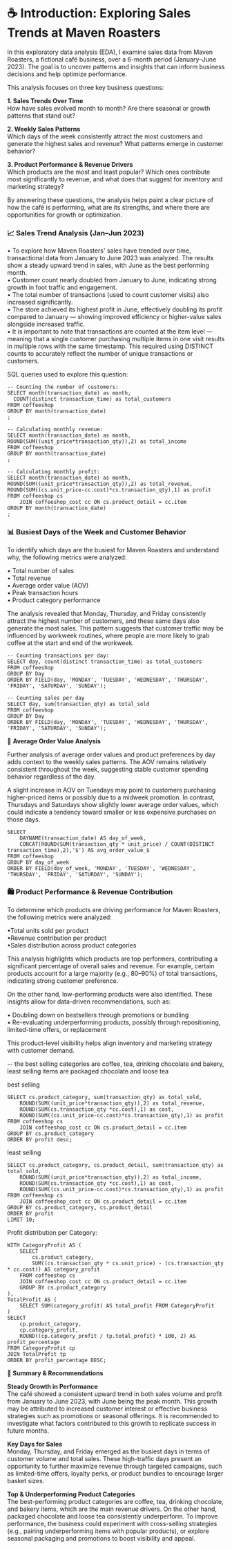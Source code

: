 # **☕ Introduction: Exploring Sales Trends at Maven Roasters**

In this exploratory data analysis (EDA), I examine sales data from Maven Roasters, a fictional café business, over a 6-month period (January–June 2023). The goal is to uncover patterns and insights that can inform business decisions and help optimize performance.

This analysis focuses on three key business questions:

**1. Sales Trends Over Time**<br/>
How have sales evolved month to month? Are there seasonal or growth patterns that stand out?

**2. Weekly Sales Patterns**<br/>
Which days of the week consistently attract the most customers and generate the highest sales and revenue? What patterns emerge in customer behavior?

**3. Product Performance & Revenue Drivers**<br/>
Which products are the most and least popular? Which ones contribute most significantly to revenue, and what does that suggest for inventory and marketing strategy?

By answering these questions, the analysis helps paint a clear picture of how the café is performing, what are its strengths, and where there are opportunities for growth or optimization.


### 📈 **Sales Trend Analysis (Jan–Jun 2023)**

• To explore how Maven Roasters' sales have trended over time, transactional data from January to June 2023 was analyzed. The results show a steady upward trend in sales, with June as the best performing month.<br/>
• Customer count nearly doubled from January to June, indicating strong growth in foot traffic and engagement.<br/>
• The total number of transactions (used to count customer visits) also increased significantly.<br/>
• The store achieved its highest profit in June, effectively doubling its profit compared to January — showing improved efficiency or higher-value sales alongside increased traffic.<br/>
• It is important to note that transactions are counted at the item level — meaning that a single customer purchasing multiple items in one visit results in multiple rows with the same timestamp. This required using DISTINCT counts to accurately reflect the number of unique transactions or customers.


SQL queries used to explore this question:<br/>
```
-- Counting the number of customers:
SELECT month(transaction_date) as month,
  COUNT(distinct transaction_time) as total_customers
FROM coffeeshop
GROUP BY month(transaction_date)
;
```

```
-- Calculating monthly revenue:
SELECT month(transaction_date) as month, ROUND(SUM((unit_price*transaction_qty)),2) as total_income
FROM coffeeshop
GROUP BY month(transaction_date)
;
```

```
-- Calculating monthly profit:
SELECT month(transaction_date) as month, ROUND(SUM((unit_price*transaction_qty)),2) as total_revenue, ROUND(SUM((cs.unit_price-cc.cost)*cs.transaction_qty),1) as profit
FROM coffeeshop cs
	JOIN coffeeshop_cost cc ON cs.product_detail = cc.item
GROUP BY month(transaction_date)
;
```



### 📊 **Busiest Days of the Week and Customer Behavior**

To identify which days are the busiest for Maven Roasters and understand why, the following metrics were analyzed:<br/>

• Total number of sales<br/>
• Total revenue<br/>
• Average order value (AOV)<br/>
• Peak transaction hours<br/>
• Product category performance<br/>

The analysis revealed that Monday, Thursday, and Friday consistently attract the highest number of customers, and these same days also generate the most sales. This pattern suggests that customer traffic may be influenced by workweek routines, where people are more likely to grab coffee at the start and end of the workweek.


```
-- Counting transactions per day:
SELECT day, count(distinct transaction_time) as total_customers
FROM coffeeshop
GROUP BY Day
ORDER BY FIELD(day, 'MONDAY', 'TUESDAY', 'WEDNESDAY', 'THURSDAY', 'FRIDAY', 'SATURDAY', 'SUNDAY');
```

```
-- Counting sales per day
SELECT day, sum(transaction_qty) as total_sold 
FROM coffeeshop
GROUP BY Day
ORDER BY FIELD(day, 'MONDAY', 'TUESDAY', 'WEDNESDAY', 'THURSDAY', 'FRIDAY', 'SATURDAY', 'SUNDAY');
```

🧾 **Average Order Value Analysis**<br/>

Further analysis of average order values and product preferences by day adds context to the weekly sales patterns. The AOV remains relatively consistent throughout the week, suggesting stable customer spending behavior regardless of the day.

A slight increase in AOV on Tuesdays may point to customers purchasing higher-priced items or possibly due to a midweek promotion. In contrast, Thursdays and Saturdays show slightly lower average order values, which could indicate a tendency toward smaller or less expensive purchases on those days.

```
SELECT 
    DAYNAME(transaction_date) AS day_of_week, 
    CONCAT(ROUND(SUM(transaction_qty * unit_price) / COUNT(DISTINCT transaction_time),2),'$') AS avg_order_value_$
FROM coffeeshop
GROUP BY day_of_week
ORDER BY FIELD(day_of_week, 'MONDAY', 'TUESDAY', 'WEDNESDAY', 'THURSDAY', 'FRIDAY', 'SATURDAY', 'SUNDAY');
```

### **🛍️ Product Performance & Revenue Contribution**

To determine which products are driving performance for Maven Roasters, the following metrics were analyzed:

•Total units sold per product<br/>
•Revenue contribution per product<br/>
•Sales distribution across product categories<br/>

This analysis highlights which products are top performers, contributing a significant percentage of overall sales and revenue. For example, certain products account for a large majority (e.g., 80–90%) of total transactions, indicating strong customer preference.

On the other hand, low-performing products were also identified. These insights allow for data-driven recommendations, such as:

• Doubling down on bestsellers through promotions or bundling<br/>
• Re-evaluating underperforming products, possibly through repositioning, limited-time offers, or replacement

This product-level visibility helps align inventory and marketing strategy with customer demand.

 -- the best selling categories are coffee, tea, drinking chocolate and bakery, least selling items are packaged chocolate and loose tea

best selling
```
SELECT cs.product_category, sum(transaction_qty) as total_sold, 
	ROUND(SUM((unit_price*transaction_qty)),2) as total_revenue, 
	ROUND(SUM(cs.transaction_qty *cc.cost),1) as cost, 
    ROUND(SUM((cs.unit_price-cc.cost)*cs.transaction_qty),1) as profit
FROM coffeeshop cs
	JOIN coffeeshop_cost cc ON cs.product_detail = cc.item
GROUP BY cs.product_category
ORDER BY profit desc;
```

least selling
```
SELECT cs.product_category, cs.product_detail, sum(transaction_qty) as total_sold, 
	ROUND(SUM((unit_price*transaction_qty)),2) as total_income, 
	ROUND(SUM(cs.transaction_qty *cc.cost),1) as cost, 
    ROUND(SUM((cs.unit_price-cc.cost)*cs.transaction_qty),1) as profit
FROM coffeeshop cs
	JOIN coffeeshop_cost cc ON cs.product_detail = cc.item
GROUP BY cs.product_category, cs.product_detail
ORDER BY profit
LIMIT 10;
```

Profit distribution per Category:
```
WITH CategoryProfit AS (
    SELECT 
        cs.product_category,
        SUM((cs.transaction_qty * cs.unit_price) - (cs.transaction_qty * cc.cost)) AS category_profit
    FROM coffeeshop cs
    JOIN coffeeshop_cost cc ON cs.product_detail = cc.item
    GROUP BY cs.product_category
),
TotalProfit AS (
    SELECT SUM(category_profit) AS total_profit FROM CategoryProfit
)
SELECT 
    cp.product_category,
    cp.category_profit,
    ROUND((cp.category_profit / tp.total_profit) * 100, 2) AS profit_percentage
FROM CategoryProfit cp
JOIN TotalProfit tp
ORDER BY profit_percentage DESC;
```


**📌 Summary & Recommendations**

**Steady Growth in Performance**<br/>
The café showed a consistent upward trend in both sales volume and profit from January to June 2023, with June being the peak month. This growth may be attributed to increased customer interest or effective business strategies such as promotions or seasonal offerings. It is recommended to investigate what factors contributed to this growth to replicate success in future months.

**Key Days for Sales**<br/>
Monday, Thursday, and Friday emerged as the busiest days in terms of customer volume and total sales. These high-traffic days present an opportunity to further maximize revenue through targeted campaigns, such as limited-time offers, loyalty perks, or product bundles to encourage larger basket sizes.

**Top & Underperforming Product Categories**<br/>
The best-performing product categories are coffee, tea, drinking chocolate, and bakery items, which are the main revenue drivers. On the other hand, packaged chocolate and loose tea consistently underperform. To improve performance, the business could experiment with cross-selling strategies (e.g., pairing underperforming items with popular products), or explore seasonal packaging and promotions to boost visibility and appeal.
